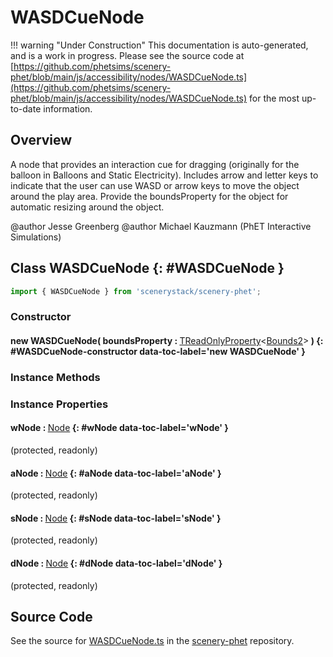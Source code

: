 # WASDCueNode

!!! warning "Under Construction"
    This documentation is auto-generated, and is a work in progress. Please see the source code at
    [https://github.com/phetsims/scenery-phet/blob/main/js/accessibility/nodes/WASDCueNode.ts](https://github.com/phetsims/scenery-phet/blob/main/js/accessibility/nodes/WASDCueNode.ts) for the most up-to-date information.

## Overview

A node that provides an interaction cue for dragging (originally for the balloon in Balloons and Static Electricity).
Includes arrow and letter keys to indicate that the user can use WASD or arrow keys to move the object around the
play area. Provide the boundsProperty for the object for automatic resizing around the object.

@author Jesse Greenberg
@author Michael Kauzmann (PhET Interactive Simulations)

## Class WASDCueNode {: #WASDCueNode }


```js
import { WASDCueNode } from 'scenerystack/scenery-phet';
```
### Constructor

#### new WASDCueNode( boundsProperty : <span style="font-weight: 400;">[TReadOnlyProperty](../axon/TReadOnlyProperty.md)&lt;[Bounds2](../dot/Bounds2.md)&gt;</span> ) {: #WASDCueNode-constructor data-toc-label='new WASDCueNode' }

### Instance Methods



### Instance Properties

#### wNode : <span style="font-weight: 400;">[Node](../scenery/Node.md)</span> {: #wNode data-toc-label='wNode' }

(protected, readonly)

#### aNode : <span style="font-weight: 400;">[Node](../scenery/Node.md)</span> {: #aNode data-toc-label='aNode' }

(protected, readonly)

#### sNode : <span style="font-weight: 400;">[Node](../scenery/Node.md)</span> {: #sNode data-toc-label='sNode' }

(protected, readonly)

#### dNode : <span style="font-weight: 400;">[Node](../scenery/Node.md)</span> {: #dNode data-toc-label='dNode' }

(protected, readonly)



## Source Code

See the source for [WASDCueNode.ts](https://github.com/phetsims/scenery-phet/blob/main/js/accessibility/nodes/WASDCueNode.ts) in the [scenery-phet](https://github.com/phetsims/scenery-phet) repository.
